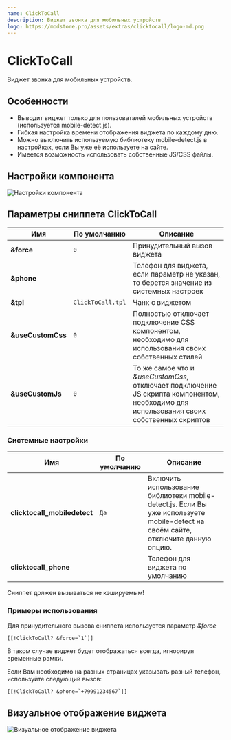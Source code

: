 ```yaml
---
name: ClickToCall
description: Виджет звонка для мобильных устройств
logo: https://modstore.pro/assets/extras/clicktocall/logo-md.png
---
```

# ClickToCall

Виджет звонка для мобильных устройств.

## Особенности

- Выводит виджет только для пользоваталей мобильных устройств (используется mobile-detect.js).
- Гибкая настройка времени отображения виджета по каждому дню.
- Можно выключить используемую библиотеку mobile-detect.js в настройках, если Вы уже её используете на сайте.
- Имеется возможность использовать собственные JS/CSS файлы.

## Настройки компонента

![Настройки компонента](https://file.modx.pro/files/e/d/e/ede2cae090be91001e6bd3c28c38ed6b.png)

## Параметры сниппета ClickToCall

| Имя               | По умолчанию      | Описание                                                                                                                                 |
| ----------------- | ----------------- | ---------------------------------------------------------------------------------------------------------------------------------------- |
| **&force**        | `0`               | Принудительный вызов виджета                                                                                                             |
| **&phone**        |                   | Телефон для виджета, если параметр не указан, то берется значение из системных настроек                                                  |
| **&tpl**          | `ClickToCall.tpl` | Чанк с виджетом                                                                                                                          |
| **&useCustomCss** | `0`               | Полностью отключает подключение CSS компонентом, необходимо для использования своих собственных стилей                                   |
| **&useCustomJs**  | `0`               | То же самое что и *&useCustomCss*, отключает подключение JS скрипта компонентом, необходимо для использования своих собственных скриптов |

### Системные настройки

| Имя                          | По умолчанию | Описание                                                                                                                          |
| ---------------------------- | ------------ | --------------------------------------------------------------------------------------------------------------------------------- |
| **clicktocall_mobiledetect** | `Да`         | Включить использование библиотеки mobile-detect.js. Если Вы уже используете mobile-detect на своём сайте, отключите данную опцию. |
| **clicktocall_phone**        |              | Телефон для виджета по умолчанию                                                                                                  |

Сниппет должен вызываться не кэшируемым!

### Примеры использования

Для принудительного вызова сниппета используется параметр *&force*

```modx
[[!ClickToCall? &force=`1`]]
```

В таком случае виджет будет отображаться всегда, игнорируя временные рамки.

Если Вам необходимо на разных страницах указывать разный телефон, используйте следующий вызов:

```modx
[[!ClickToCall? &phone=`+79991234567`]]
```

## Визуальное отображение виджета

![Визуальное отображение виджета](https://file.modx.pro/files/6/c/1/6c145fac108b67a90d7e604fbe076ba8.png)
